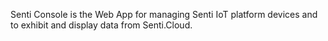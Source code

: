 Senti Console is the Web App for managing Senti IoT platform devices and to exhibit and display data from Senti.Cloud.
